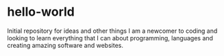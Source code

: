 # hello-world
Initial repository for ideas and other things
I am a newcomer to coding and looking to learn everything that I can about programming, languages and creating amazing software and websites.
